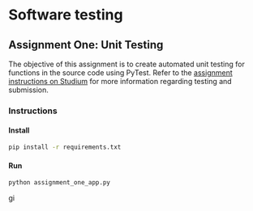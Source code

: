# Software testing

## Assignment One: Unit Testing

The objective of this assignment is to create automated unit testing for functions in the source code using PyTest.
Refer to the [assignment instructions on Studium](https://uppsala.instructure.com/courses/94704/assignments/284684) for more information regarding testing and submission.

### Instructions

#### Install

```bash
pip install -r requirements.txt
```

#### Run

```bash
python assignment_one_app.py
```

gi